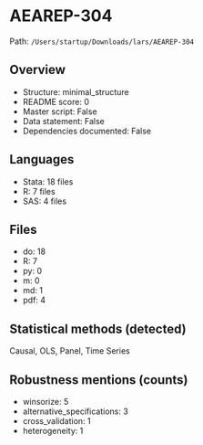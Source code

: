 # AEAREP-304

Path: `/Users/startup/Downloads/lars/AEAREP-304`

## Overview
- Structure: minimal_structure
- README score: 0
- Master script: False
- Data statement: False
- Dependencies documented: False

## Languages
- Stata: 18 files
- R: 7 files
- SAS: 4 files

## Files
- do: 18
- R: 7
- py: 0
- m: 0
- md: 1
- pdf: 4

## Statistical methods (detected)
Causal, OLS, Panel, Time Series

## Robustness mentions (counts)
- winsorize: 5
- alternative_specifications: 3
- cross_validation: 1
- heterogeneity: 1